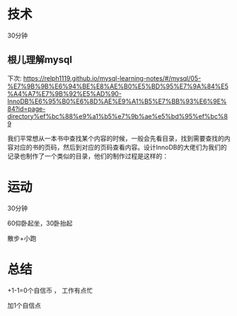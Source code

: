# 技术
30分钟

## 根儿理解mysql
下次: https://relph1119.github.io/mysql-learning-notes/#/mysql/05-%E7%9B%9B%E6%94%BE%E8%AE%B0%E5%BD%95%E7%9A%84%E5%A4%A7%E7%9B%92%E5%AD%90-InnoDB%E6%95%B0%E6%8D%AE%E9%A1%B5%E7%BB%93%E6%9E%84?id=page-directory%ef%bc%88%e9%a1%b5%e7%9b%ae%e5%bd%95%ef%bc%89

我们平常想从一本书中查找某个内容的时候，一般会先看目录，找到需要查找的内容对应的书的页码，然后到对应的页码查看内容。设计InnoDB的大佬们为我们的记录也制作了一个类似的目录，他们的制作过程是这样的：

# 运动
30分钟

60仰卧起坐，30卧抬起

散步+小跑

# 总结
+1-1=0个自信币 ， 工作有点忙

加1个自信点
